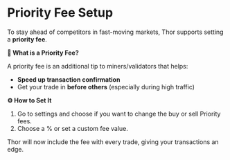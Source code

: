 # Priority Fee Setup

To stay ahead of competitors in fast-moving markets, Thor supports setting a **priority fee**.

**🧠 What is a Priority Fee?**

A priority fee is an additional tip to miners/validators that helps:

* **Speed up transaction confirmation**
* Get your trade in **before others** (especially during high traffic)

**⚙️ How to Set It**

1. Go to settings and choose if you want to change the buy or sell Priority fees.
2. Choose a % or set a custom fee value.

Thor will now include the fee with every trade, giving your transactions an edge.
